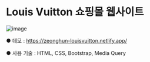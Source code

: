 # Louis Vuitton 쇼핑몰 웹사이트

![image](https://user-images.githubusercontent.com/115923975/198927220-36e67f1a-3b3d-4530-8edc-33ed303ccf1e.png)

● 데모 : https://zeonghun-louisvuitton.netlify.app/

● 사용 기술 : HTML, CSS, Bootstrap, Media Query
 
